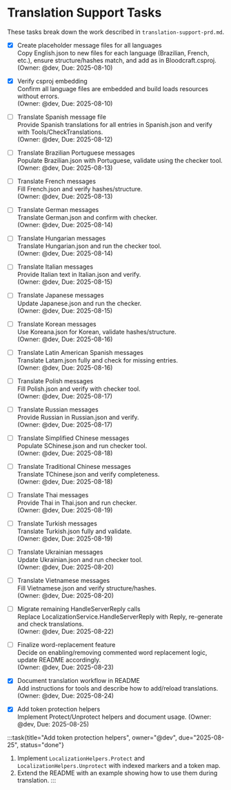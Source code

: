 # Translation Support Tasks

These tasks break down the work described in `translation-support-prd.md`.

- [x] Create placeholder message files for all languages  
  Copy English.json to new files for each language (Brazilian, French, etc.), ensure structure/hashes match, and add as <EmbeddedResource> in Bloodcraft.csproj.  
  (Owner: @dev, Due: 2025-08-10)

- [x] Verify csproj embedding  
  Confirm all language files are embedded and build loads resources without errors.  
  (Owner: @dev, Due: 2025-08-10)

- [ ] Translate Spanish message file  
  Provide Spanish translations for all entries in Spanish.json and verify with Tools/CheckTranslations.  
  (Owner: @dev, Due: 2025-08-12)

- [ ] Translate Brazilian Portuguese messages  
  Populate Brazilian.json with Portuguese, validate using the checker tool.  
  (Owner: @dev, Due: 2025-08-13)

- [ ] Translate French messages  
  Fill French.json and verify hashes/structure.  
  (Owner: @dev, Due: 2025-08-13)

- [ ] Translate German messages  
  Translate German.json and confirm with checker.  
  (Owner: @dev, Due: 2025-08-14)

- [ ] Translate Hungarian messages  
  Translate Hungarian.json and run the checker tool.  
  (Owner: @dev, Due: 2025-08-14)

- [ ] Translate Italian messages  
  Provide Italian text in Italian.json and verify.  
  (Owner: @dev, Due: 2025-08-15)

- [ ] Translate Japanese messages  
  Update Japanese.json and run the checker.  
  (Owner: @dev, Due: 2025-08-15)

- [ ] Translate Korean messages  
  Use Koreana.json for Korean, validate hashes/structure.  
  (Owner: @dev, Due: 2025-08-16)

- [ ] Translate Latin American Spanish messages  
  Translate Latam.json fully and check for missing entries.  
  (Owner: @dev, Due: 2025-08-16)

- [ ] Translate Polish messages  
  Fill Polish.json and verify with checker tool.  
  (Owner: @dev, Due: 2025-08-17)

- [ ] Translate Russian messages  
  Provide Russian in Russian.json and verify.  
  (Owner: @dev, Due: 2025-08-17)

- [ ] Translate Simplified Chinese messages  
  Populate SChinese.json and run checker tool.  
  (Owner: @dev, Due: 2025-08-18)

- [ ] Translate Traditional Chinese messages  
  Translate TChinese.json and verify completeness.  
  (Owner: @dev, Due: 2025-08-18)

- [ ] Translate Thai messages  
  Provide Thai in Thai.json and run checker.  
  (Owner: @dev, Due: 2025-08-19)

- [ ] Translate Turkish messages  
  Translate Turkish.json fully and validate.  
  (Owner: @dev, Due: 2025-08-19)

- [ ] Translate Ukrainian messages  
  Update Ukrainian.json and run checker tool.  
  (Owner: @dev, Due: 2025-08-20)

- [ ] Translate Vietnamese messages  
  Fill Vietnamese.json and verify structure/hashes.  
  (Owner: @dev, Due: 2025-08-20)

- [ ] Migrate remaining HandleServerReply calls  
  Replace LocalizationService.HandleServerReply with Reply, re-generate and check translations.  
  (Owner: @dev, Due: 2025-08-22)

- [ ] Finalize word-replacement feature  
  Decide on enabling/removing commented word replacement logic, update README accordingly.  
  (Owner: @dev, Due: 2025-08-23)

- [x] Document translation workflow in README  
  Add instructions for tools and describe how to add/reload translations.  
  (Owner: @dev, Due: 2025-08-24)

- [x] Add token protection helpers  
  Implement Protect/Unprotect helpers and document usage.
  (Owner: @dev, Due: 2025-08-25)

:::task{title="Add token protection helpers", owner="@dev", due="2025-08-25", status="done"}
1. Implement `LocalizationHelpers.Protect` and `LocalizationHelpers.Unprotect` with indexed markers and a token map.
2. Extend the README with an example showing how to use them during translation.
:::

